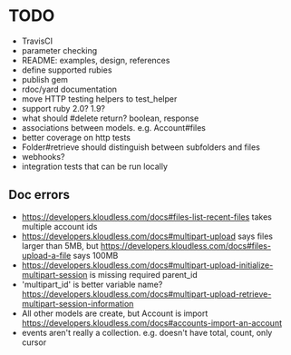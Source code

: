 # TODO

- TravisCI
- parameter checking
- README: examples, design, references
- define supported rubies
- publish gem
- rdoc/yard documentation
- move HTTP testing helpers to test_helper
- support ruby 2.0? 1.9?
- what should #delete return? boolean, response
- associations between models. e.g. Account#files
- better coverage on http tests
- Folder#retrieve should distinguish between subfolders and files
- webhooks?
- integration tests that can be run locally

## Doc errors

- https://developers.kloudless.com/docs#files-list-recent-files takes multiple account ids
- https://developers.kloudless.com/docs#multipart-upload says files larger than 5MB, but https://developers.kloudless.com/docs#files-upload-a-file says 100MB
- https://developers.kloudless.com/docs#multipart-upload-initialize-multipart-session is missing required parent_id
- 'multipart_id' is better variable name? https://developers.kloudless.com/docs#multipart-upload-retrieve-multipart-session-information
- All other models are create, but Account is import https://developers.kloudless.com/docs#accounts-import-an-account
- events aren't really a collection. e.g. doesn't have total, count, only cursor
